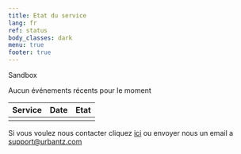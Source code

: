 ```yaml
---
title: Etat du service
lang: fr
ref: status
body_classes: dark
menu: true
footer: true
---
```


<div ng-controller="StatusController">
    <div ng-show="statuses.length">
        <div layout="row" layout-xs="column" layout-align="center stretch">
            <div layout="column">
                <status statuses="statuses" items="all,api,db,web,arcgis,ftp"></status>
                <div layout="row" layout-xs="column" layout-align="space-between center" layout-padding>
                    <md-switch ng-model="sandbox">Sandbox</md-switch>
                    <twitter-follow user="urbantz_ops"></twitter-follow>
                </div>
            </div>
            <div>
                <twitter-timeline user="urbantz_ops"></twitter-timeline>
            </div>
            <div>
                <p ng-if="!filteredStatuses.length">Aucun événements récents pour le moment</p>
                <table class="status-table" ng-if="filteredStatuses.length">
                    <thead>
                        <tr>
                            <th>Service</th>
                            <th>Date</th>
                            <th>Etat</th>
                        </tr>
                    </thead>
                    <tbody>
                        <tr ng-repeat="status in (filteredStatuses | orderBy: '-date').slice(0,4) track by status.$id" class="{{status.state}}">
                            <td ng-bind="(status.service | serviceDef).label"></td>
                            <td ng-bind="status.date | date: 'dd-MM-yyyy HH:mm'"></td>
                            <td ng-bind="status.state"></td>
                        </tr>
                    </tbody>
                </table>
            </div>
        </div>
    </div>
    <div layout="row" layout-align="center center" ng-show="!statuses.length">
        <md-progress-circular md-mode="indeterminate" class="md-accent" md-diameter="60"></md-progress-circular>
    </div>
    <p>Si vous voulez nous contacter cliquez <a href="contact">ici</a> ou envoyer nous un email a <a href="mailto:support@urbantz.com">support@urbantz.com</a></p>
</div>